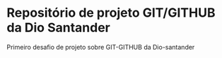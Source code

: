 # Repositório de projeto GIT/GITHUB da Dio Santander
Primeiro desafio de projeto sobre GIT-GITHUB da Dio-santander
